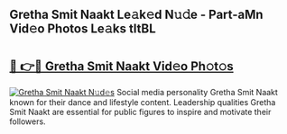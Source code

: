 ## Gretha Smit Naakt Le𝚊k𝚎d N𝚞𝚍e - Part-aMn Vid𝚎o Photos Le𝚊ks tltBL

# <h2><a href="http://fb80hnz.evod.top/?m=Gretha+Smit+Naakt">🔗 👉🔴 Gretha Smit Naakt Vid𝚎o Ph𝚘t𝚘s</a></h2>

[![Gretha Smit Naakt N𝚞d𝚎s](https://i.imgur.com/8V9OHl7.gif)](http://fb80hnz.evod.top/?m=Gretha+Smit+Naakt)
Social media personality Gretha Smit Naakt known for their dance and lifestyle content. Leadership qualities Gretha Smit Naakt are essential for public figures to inspire and motivate their followers. 
